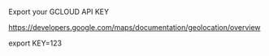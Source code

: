 Export your GCLOUD API KEY

https://developers.google.com/maps/documentation/geolocation/overview

export KEY=123
